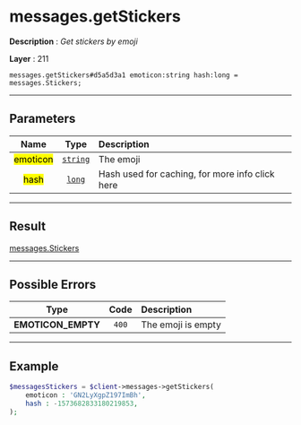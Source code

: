 # messages.getStickers

**Description** : *Get stickers by emoji*

**Layer** : 211

```tl
messages.getStickers#d5a5d3a1 emoticon:string hash:long = messages.Stickers;
```

---

## Parameters

| Name | Type | Description |
| :---: | :---: | :--- |
| <mark>emoticon</mark> | [`string`](type/string) | The emoji |
| <mark>hash</mark> | [`long`](type/long) | Hash used for caching, for more info click here |

---

## Result

[messages.Stickers](type/messages.Stickers)

---

## Possible Errors

| Type | Code | Description |
| :---: | :---: | :--- |
| **EMOTICON_EMPTY** | `400` | The emoji is empty |

---

## Example

```php
$messagesStickers = $client->messages->getStickers(
	emoticon : 'GN2LyXgpZ197ImBh',
	hash : -1573682833180219853,
);
```